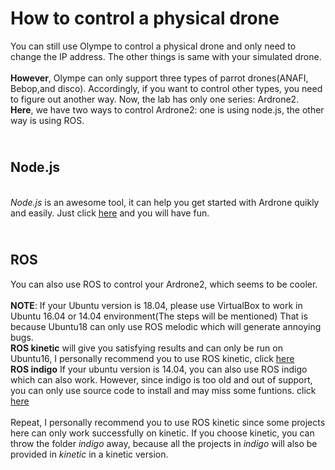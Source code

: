 How to control a physical drone
==============================
You can still use Olympe to control a physical drone and only need to change the IP address. The other things is same with your simulated drone.
<br>
<br> **However**, Olympe can only support three types of parrot drones(ANAFI, Bebop,and disco). Accordingly, if you want to control other types, you need to figure out another way.
Now, the lab has only one series: Ardrone2.
<br> **Here**, we have two ways to control Ardrone2: one is using node.js, the other way is using ROS.

<br> Node.js
----------------------
<br> _Node.js_ is an awesome tool, it can help you get started with Ardrone quikly and easily. Just click [here](https://github.com/Shicheng-Liu/parrot_PSU/tree/master/control%20a%20physical%20drone/Node.js) and you will have fun.

<br> ROS
------------
You can also use ROS to control your Ardrone2, which seems to be cooler. 
<br>
<br>  **NOTE**: If your Ubuntu version is 18.04, please use VirtualBox to work in Ubuntu 16.04 or 14.04 environment(The steps will be mentioned)
That is because Ubuntu18 can only use ROS melodic which will generate annoying bugs. 
<br> **ROS kinetic** will give you satisfying results and can only be run on Ubuntu16, I personally recommend you to use ROS kinetic, click [here](https://github.com/Shicheng-Liu/parrot_PSU/tree/master/control%20a%20physical%20drone/kinetic)
<br> **ROS indigo** If your ubuntu version is 14.04, you can also use ROS indigo which can also work. However, since indigo is too old and out of support, you can only use source code to install and may miss some funtions. click [here](https://github.com/Shicheng-Liu/parrot_PSU/tree/master/control%20a%20physical%20drone/indigo) 
<br>
<br> Repeat, I personally recommend you to use ROS kinetic since some projects here can only work successfully on kinetic. If you choose kinetic, you can throw the folder _indigo_ away, because all the projects in _indigo_ will also be provided in _kinetic_ in a kinetic version.
